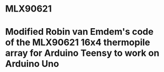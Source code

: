 # MLX90621
# Modified Robin van Emdem's code of the MLX90621 16x4 thermopile array for Arduino Teensy to work on Arduino Uno
